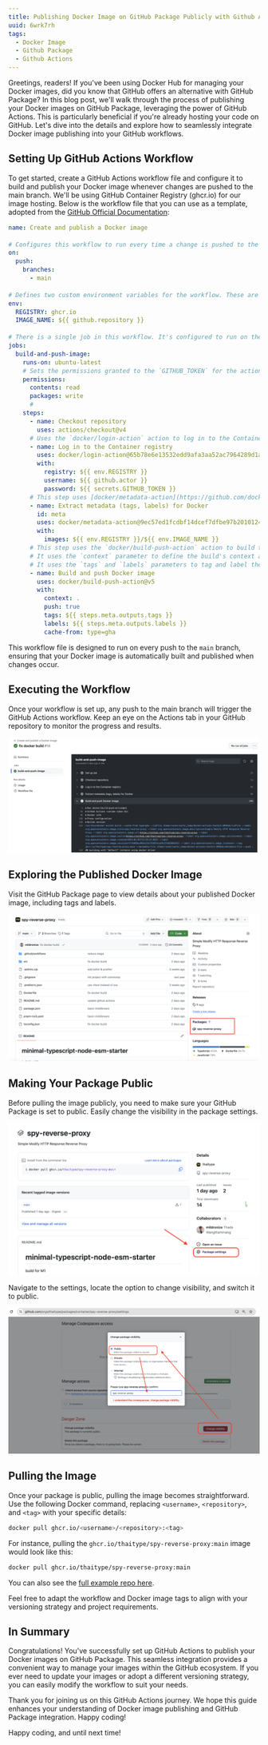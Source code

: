 ```yaml
---
title: Publishing Docker Image on GitHub Package Publicly with Github Actions
uuid: 6wrk7rh
tags:
  - Docker Image
  - Github Package
  - Github Actions
---
```


Greetings, readers! If you've been using Docker Hub for managing your Docker images, did you know that GitHub offers an alternative with GitHub Package? In this blog post, we'll walk through the process of publishing your Docker images on GitHub Package, leveraging the power of GitHub Actions. This is particularly beneficial if you're already hosting your code on GitHub. Let's dive into the details and explore how to seamlessly integrate Docker image publishing into your GitHub workflows.


## Setting Up GitHub Actions Workflow

To get started, create a GitHub Actions workflow file and configure it to build and publish your Docker image whenever changes are pushed to the main branch. We'll be using GitHub Container Registry (ghcr.io) for our image hosting. Below is the workflow file that you can use as a template, adopted from the [GitHub Official Documentation](https://docs.github.com/en/actions/publishing-packages/publishing-docker-images#publishing-images-to-github-packages):

```yml
name: Create and publish a Docker image

# Configures this workflow to run every time a change is pushed to the branch called `release`.
on:
  push:
    branches:
      - main

# Defines two custom environment variables for the workflow. These are used for the Container registry domain, and a name for the Docker image that this workflow builds.
env:
  REGISTRY: ghcr.io
  IMAGE_NAME: ${{ github.repository }}

# There is a single job in this workflow. It's configured to run on the latest available version of Ubuntu.
jobs:
  build-and-push-image:
    runs-on: ubuntu-latest
    # Sets the permissions granted to the `GITHUB_TOKEN` for the actions in this job.
    permissions:
      contents: read
      packages: write
      # 
    steps:
      - name: Checkout repository
        uses: actions/checkout@v4
      # Uses the `docker/login-action` action to log in to the Container registry registry using the account and password that will publish the packages. Once published, the packages are scoped to the account defined here.
      - name: Log in to the Container registry
        uses: docker/login-action@65b78e6e13532edd9afa3aa52ac7964289d1a9c1
        with:
          registry: ${{ env.REGISTRY }}
          username: ${{ github.actor }}
          password: ${{ secrets.GITHUB_TOKEN }}
      # This step uses [docker/metadata-action](https://github.com/docker/metadata-action#about) to extract tags and labels that will be applied to the specified image. The `id` "meta" allows the output of this step to be referenced in a subsequent step. The `images` value provides the base name for the tags and labels.
      - name: Extract metadata (tags, labels) for Docker
        id: meta
        uses: docker/metadata-action@9ec57ed1fcdbf14dcef7dfbe97b2010124a938b7
        with:
          images: ${{ env.REGISTRY }}/${{ env.IMAGE_NAME }}
      # This step uses the `docker/build-push-action` action to build the image, based on your repository's `Dockerfile`. If the build succeeds, it pushes the image to GitHub Packages.
      # It uses the `context` parameter to define the build's context as the set of files located in the specified path. For more information, see "[Usage](https://github.com/docker/build-push-action#usage)" in the README of the `docker/build-push-action` repository.
      # It uses the `tags` and `labels` parameters to tag and label the image with the output from the "meta" step.
      - name: Build and push Docker image
        uses: docker/build-push-action@v5
        with:
          context: .
          push: true
          tags: ${{ steps.meta.outputs.tags }}
          labels: ${{ steps.meta.outputs.labels }}
          cache-from: type=gha
```

This workflow file is designed to run on every push to the `main` branch, ensuring that your Docker image is automatically built and published when changes occur.

## Executing the Workflow

Once your workflow is set up, any push to the main branch will trigger the GitHub Actions workflow. Keep an eye on the Actions tab in your GitHub repository to monitor the progress and results.

![](github-actions-run-result.png)

## Exploring the Published Docker Image
Visit the GitHub Package page to view details about your published Docker image, including tags and labels.

![](how-to-check-where-package-is-published.png)


## Making Your Package Public
Before pulling the image publicly, you need to make sure your GitHub Package is set to public. Easily change the visibility in the package settings.

![](github-package-details.png)

Navigate to the settings, locate the option to change visibility, and switch it to public.

![](github-package-settings.png)

## Pulling the Image

Once your package is public, pulling the image becomes straightforward. Use the following Docker command, replacing `<username>`, `<repository>`, and `<tag>` with your specific details:

```bash
docker pull ghcr.io/<username>/<repository>:<tag>
```

For instance, pulling the `ghcr.io/thaitype/spy-reverse-proxy:main` image would look like this:

```bash
docker pull ghcr.io/thaitype/spy-reverse-proxy:main
```

You can also see the [full example repo here](https://github.com/thaitype/spy-proxy/releases/tag/v0.0.0).

Feel free to adapt the workflow and Docker image tags to align with your versioning strategy and project requirements.

## In Summary
Congratulations! You've successfully set up GitHub Actions to publish your Docker images on GitHub Package. This seamless integration provides a convenient way to manage your images within the GitHub ecosystem. If you ever need to update your images or adopt a different versioning strategy, you can easily modify the workflow to suit your needs.

Thank you for joining us on this GitHub Actions journey. We hope this guide enhances your understanding of Docker image publishing and GitHub Package integration. Happy coding!

Happy coding, and until next time!